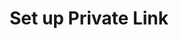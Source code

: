 ---
title: Set up Private Link
excerpt: Procedures for setting up a private link using AWS and GCP privatelink service
category: 642e25fca949170a5eda921e
---